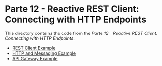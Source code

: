 # Parte 12 - Reactive REST Client: Connecting with HTTP Endpoints

This directory contains the code from the _Parte 12 - Reactive REST Client: Connecting with HTTP Endpoints_:

* [REST Client Example](./rest-client-example)
* [HTTP and Messaging Example](./http-messaging-example)
* [API Gateway Example](./api-gateway-example)
